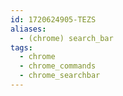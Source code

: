 ```yaml
---
id: 1720624905-TEZS
aliases:
  - (chrome) search_bar
tags:
  - chrome
  - chrome_commands
  - chrome_searchbar
---
```

